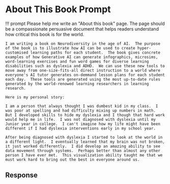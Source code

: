 # About This Book Prompt

!!! prompt
    Please help me write an "About this book" page.  The page should be a compassionate persuasive document that helps readers understand how critical this book is for the world.  

    I am writing a book on Neurodiversity in the age of AI.  The purpose of the book is to illustrate how AI can be used to create hyper-customised learning paths for each student.  The book gives concrete examples of how Generative AI can generate infographics, microsims, word-learning exercises and fun word games for diverse learning disabilities such as dyslexia and ADHD.  We can use these new tools to move away from one-size-fits-all direct instruction to a world where everyone's AI tutor generates on-demmand lesson plans for each student each day.  These tools are generated using the most up-to-date rules generated by the world-renowed learning researchers in learning research.

    Here is my personal story:

    I am a person that always thought I was dumbest kid in my class.  I was poor at spelling and had difficulty mixing up numbers in math.  But I developed skills to hide my dyslexia and I though that hard work would help me in life.  I was not diagnosed with dyslexia until my Junior year in college.  I can't imagine how my life might have been different if I had dyslexia interventions early in my school year.

    After being diagnosed with dyslexia I started to look at the world in a different light.  I eventually learned that my brain was not broken, it just worked differently.  I did develop an amazing ability to see data movement through systems.  Perhaps better than almost any other person I have ever met.  This visualization ability taught me that we must work hard to bring out the best in everyone around us.

## Response